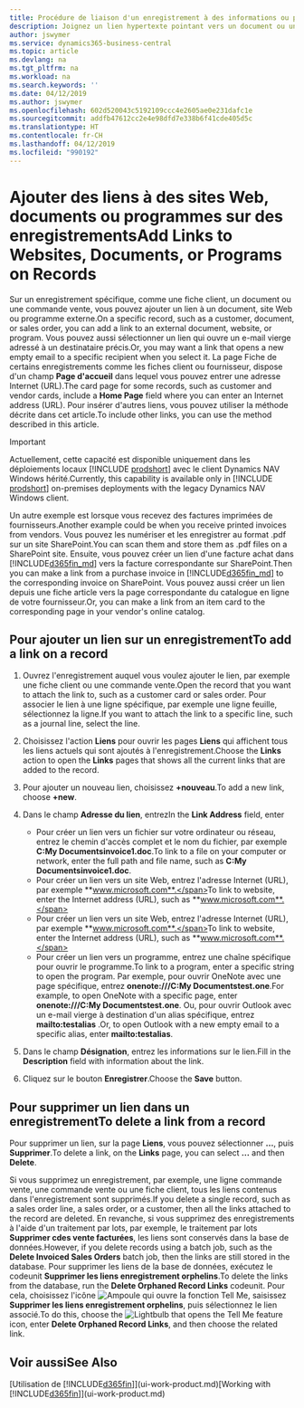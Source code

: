 ```yaml
---
title: Procédure de liaison d'un enregistrement à des informations ou programmes externes | Microsoft Docs
description: Joignez un lien hypertexte pointant vers un document ou un site Web à un enregistrement spécifique, tel qu'une fiche client ou un document.
author: jswymer
ms.service: dynamics365-business-central
ms.topic: article
ms.devlang: na
ms.tgt_pltfrm: na
ms.workload: na
ms.search.keywords: ''
ms.date: 04/12/2019
ms.author: jswymer
ms.openlocfilehash: 602d520043c5192109ccc4e2605ae0e231dafc1e
ms.sourcegitcommit: addfb47612cc2e4e98dfd7e338b6f41cde405d5c
ms.translationtype: HT
ms.contentlocale: fr-CH
ms.lasthandoff: 04/12/2019
ms.locfileid: "990192"
---
```

# <a name="add-links-to-websites-documents-or-programs-on-records"></a><span data-ttu-id="2d552-103">Ajouter des liens à des sites Web, documents ou programmes sur des enregistrements</span><span class="sxs-lookup"><span data-stu-id="2d552-103">Add Links to Websites, Documents, or Programs on Records</span></span>
<span data-ttu-id="2d552-104">Sur un enregistrement spécifique, comme une fiche client, un document ou une commande vente, vous pouvez ajouter un lien à un document, site Web ou programme externe.</span><span class="sxs-lookup"><span data-stu-id="2d552-104">On a specific record, such as a customer, document, or sales order, you can add a link to an external document, website, or program.</span></span> <span data-ttu-id="2d552-105">Vous pouvez aussi sélectionner un lien qui ouvre un e-mail vierge adressé à un destinataire précis.</span><span class="sxs-lookup"><span data-stu-id="2d552-105">Or, you may want a link that opens a new empty email to a specific recipient when you select it.</span></span> <span data-ttu-id="2d552-106">La page Fiche de certains enregistrements comme les fiches client ou fournisseur, dispose d'un champ **Page d'accueil** dans lequel vous pouvez entrer une adresse Internet (URL).</span><span class="sxs-lookup"><span data-stu-id="2d552-106">The card page for some records, such as customer and vendor cards, include a **Home Page** field where you can enter an Internet address (URL).</span></span> <span data-ttu-id="2d552-107">Pour insérer d'autres liens, vous pouvez utiliser la méthode décrite dans cet article.</span><span class="sxs-lookup"><span data-stu-id="2d552-107">To include other links, you can use the method described in this article.</span></span>  

> [!IMPORTANT]
> <span data-ttu-id="2d552-108">Actuellement, cette capacité est disponible uniquement dans les déploiements locaux [!INCLUDE [prodshort](includes/prodshort.md)] avec le client Dynamics NAV Windows hérité.</span><span class="sxs-lookup"><span data-stu-id="2d552-108">Currently, this capability is available only in [!INCLUDE [prodshort](includes/prodshort.md)] on-premises deployments with the legacy Dynamics NAV Windows client.</span></span>  

<span data-ttu-id="2d552-109">Un autre exemple est lorsque vous recevez des factures imprimées de fournisseurs.</span><span class="sxs-lookup"><span data-stu-id="2d552-109">Another example could be when you receive printed invoices from vendors.</span></span> <span data-ttu-id="2d552-110">Vous pouvez les numériser et les enregistrer au format .pdf sur un site SharePoint.</span><span class="sxs-lookup"><span data-stu-id="2d552-110">You can scan them and store them as .pdf files on a SharePoint site.</span></span> <span data-ttu-id="2d552-111">Ensuite, vous pouvez créer un lien d'une facture achat dans [!INCLUDE[d365fin_md](includes/d365fin_md.md)] vers la facture correspondante sur SharePoint.</span><span class="sxs-lookup"><span data-stu-id="2d552-111">Then you can make a link from a purchase invoice in [!INCLUDE[d365fin_md](includes/d365fin_md.md)] to the corresponding invoice on  SharePoint.</span></span> <span data-ttu-id="2d552-112">Vous pouvez aussi créer un lien depuis une fiche article vers la page correspondante du catalogue en ligne de votre fournisseur.</span><span class="sxs-lookup"><span data-stu-id="2d552-112">Or, you can make a link from an item card to the corresponding page in your vendor's online catalog.</span></span>

## <a name="to-add-a-link-on-a-record"></a><span data-ttu-id="2d552-113">Pour ajouter un lien sur un enregistrement</span><span class="sxs-lookup"><span data-stu-id="2d552-113">To add a link on a record</span></span>   

1.  <span data-ttu-id="2d552-114">Ouvrez l'enregistrement auquel vous voulez ajouter le lien, par exemple une fiche client ou une commande vente.</span><span class="sxs-lookup"><span data-stu-id="2d552-114">Open the record that you want to attach the link to, such as a customer card or sales order.</span></span> <span data-ttu-id="2d552-115">Pour associer le lien à une ligne spécifique, par exemple une ligne feuille, sélectionnez la ligne.</span><span class="sxs-lookup"><span data-stu-id="2d552-115">If you want to attach the link to a specific line, such as a journal line, select the line.</span></span>  

2.  <span data-ttu-id="2d552-116">Choisissez l'action **Liens** pour ouvrir les pages **Liens** qui affichent tous les liens actuels qui sont ajoutés à l'enregistrement.</span><span class="sxs-lookup"><span data-stu-id="2d552-116">Choose the **Links** action to open the **Links** pages that shows all the current links that are added to the record.</span></span>

3. <span data-ttu-id="2d552-117">Pour ajouter un nouveau lien, choisissez **+nouveau**.</span><span class="sxs-lookup"><span data-stu-id="2d552-117">To add a new link, choose **+new**.</span></span>

4.  <span data-ttu-id="2d552-118">Dans le champ **Adresse du lien**, entrez</span><span class="sxs-lookup"><span data-stu-id="2d552-118">In the **Link Address** field, enter</span></span>

    -   <span data-ttu-id="2d552-119">Pour créer un lien vers un fichier sur votre ordinateur ou réseau, entrez le chemin d'accès complet et le nom du fichier, par exemple **C:My Documentsinvoice1.doc**.</span><span class="sxs-lookup"><span data-stu-id="2d552-119">To link to a file on your computer or network, enter the full path and file name, such as  **C:My Documentsinvoice1.doc**.</span></span>
    -   <span data-ttu-id="2d552-120">Pour créer un lien vers un site Web, entrez l'adresse Internet (URL), par exemple **www.microsoft.com**.</span><span class="sxs-lookup"><span data-stu-id="2d552-120">To link to website, enter the Internet address (URL), such as **www.microsoft.com**.</span></span>
    -   <span data-ttu-id="2d552-121">Pour créer un lien vers un site Web, entrez l'adresse Internet (URL), par exemple **www.microsoft.com**.</span><span class="sxs-lookup"><span data-stu-id="2d552-121">To link to website, enter the Internet address (URL), such as **www.microsoft.com**.</span></span>
    -   <span data-ttu-id="2d552-122">Pour créer un lien vers un programme, entrez une chaîne spécifique pour ouvrir le programme.</span><span class="sxs-lookup"><span data-stu-id="2d552-122">To link to a program, enter a specific string to open the program.</span></span> <span data-ttu-id="2d552-123">Par exemple, pour ouvrir OneNote avec une page spécifique, entrez **onenote:///C:My Documentstest.one**.</span><span class="sxs-lookup"><span data-stu-id="2d552-123">For example, to open OneNote with a specific page, enter **onenote:///C:My Documentstest.one**.</span></span> <span data-ttu-id="2d552-124">Ou, pour ouvrir Outlook avec un e-mail vierge à destination d'un alias spécifique, entrez **mailto:testalias** .</span><span class="sxs-lookup"><span data-stu-id="2d552-124">Or, to open Outlook with a new empty email to a specific alias, enter **mailto:testalias**.</span></span>  

5.  <span data-ttu-id="2d552-125">Dans le champ **Désignation**, entrez les informations sur le lien.</span><span class="sxs-lookup"><span data-stu-id="2d552-125">Fill in the **Description** field with information about the link.</span></span>  

6.  <span data-ttu-id="2d552-126">Cliquez sur le bouton **Enregistrer**.</span><span class="sxs-lookup"><span data-stu-id="2d552-126">Choose the **Save** button.</span></span>  

## <a name="to-delete-a-link-from-a-record"></a><span data-ttu-id="2d552-127">Pour supprimer un lien dans un enregistrement</span><span class="sxs-lookup"><span data-stu-id="2d552-127">To delete a link from a record</span></span>  

<span data-ttu-id="2d552-128">Pour supprimer un lien, sur la page **Liens**, vous pouvez sélectionner **…**, puis **Supprimer**.</span><span class="sxs-lookup"><span data-stu-id="2d552-128">To delete a link, on the **Links** page, you can select **...** and then **Delete**.</span></span>

<span data-ttu-id="2d552-129">Si vous supprimez un enregistrement, par exemple, une ligne commande vente, une commande vente ou une fiche client, tous les liens contenus dans l'enregistrement sont supprimés.</span><span class="sxs-lookup"><span data-stu-id="2d552-129">If you delete a single record, such as a sales order line, a sales order, or a customer, then all the links attached to the record are deleted.</span></span> <span data-ttu-id="2d552-130">En revanche, si vous supprimez des enregistrements à l'aide d'un traitement par lots, par exemple, le traitement par lots **Supprimer cdes vente facturées**, les liens sont conservés dans la base de données.</span><span class="sxs-lookup"><span data-stu-id="2d552-130">However, if you delete records using a batch job, such as the **Delete Invoiced Sales Orders** batch job, then the links are still stored in the database.</span></span> <span data-ttu-id="2d552-131">Pour supprimer les liens de la base de données, exécutez le codeunit **Supprimer les liens enregistrement orphelins**.</span><span class="sxs-lookup"><span data-stu-id="2d552-131">To delete the links from the database, run the **Delete Orphaned Record Links** codeunit.</span></span> <span data-ttu-id="2d552-132">Pour cela, choisissez l'icône ![Ampoule qui ouvre la fonction Tell Me](media/ui-search/search_small.png "Dites-moi ce que vous voulez faire"), saisissez **Supprimer les liens enregistrement orphelins**, puis sélectionnez le lien associé.</span><span class="sxs-lookup"><span data-stu-id="2d552-132">To do this, choose the ![Lightbulb that opens the Tell Me feature](media/ui-search/search_small.png "Tell me what you want to do") icon, enter **Delete Orphaned Record Links**, and then choose the related link.</span></span>   

<!-- ### To run delete orphaned record links  

1.  Choose the ![Lightbulb that opens the Tell Me feature](media/ui-search/search_small.png "Tell me what you want to do") icon, enter **Data Deletion**, and then choose the related link.  

2.  On the **Data Deletion** page, choose **Tasks**, and then choose **Delete Orphaned Record Links**.  -->

## <a name="see-also"></a><span data-ttu-id="2d552-133">Voir aussi</span><span class="sxs-lookup"><span data-stu-id="2d552-133">See Also</span></span>  
<span data-ttu-id="2d552-134">[Utilisation de [!INCLUDE[d365fin](includes/d365fin_md.md)]](ui-work-product.md)</span><span class="sxs-lookup"><span data-stu-id="2d552-134">[Working with [!INCLUDE[d365fin](includes/d365fin_md.md)]](ui-work-product.md)</span></span>  
